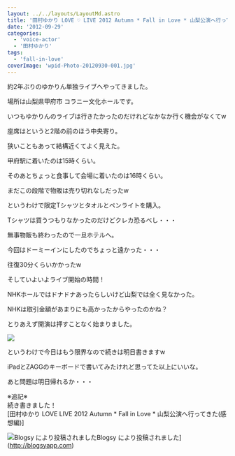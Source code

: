 ```yaml
---
layout: ../../layouts/LayoutMd.astro
title: '田村ゆかり LOVE ♡ LIVE 2012 Autumn * Fall in Love * 山梨公演へ行ってきた'
date: '2012-09-29'
categories:
  - 'voice-actor'
  - '田村ゆかり'
tags:
  - 'fall-in-love'
coverImage: 'wpid-Photo-20120930-001.jpg'
---
```


約2年ぶりのゆかりん単独ライブへやってきました。

場所は山梨県甲府市 コラニー文化ホールです。

いつもゆかりんのライブは行きたかったのだけれどなかなか行く機会がなくてw

座席はというと2階の前のほう中央寄り。

狭いこともあって結構近くてよく見えた。

甲府駅に着いたのは15時くらい。

そのあとちょっと食事して会場に着いたのは16時くらい。

まだこの段階で物販は売り切れなしだったw

というわけで限定Tシャツとタオルとペンライトを購入。

Tシャツは買うつもりなかったのだけどクレカ恐るべし・・・

無事物販も終わったので一旦ホテルへ。

今回はドーミーインにしたのでちょっと遠かった・・・

往復30分くらいかかったw

そしていよいよライブ開始の時間！

NHKホールではドナドナあったらしいけど山梨では全く見なかった。

NHKは取引金額があまりにも高かったからやったのかね？

とりあえず開演は押すことなく始まりました。

![](/archive/images/wpid-Photo-20120930-001.jpg)

というわけで今日はもう限界なので続きは明日書きますw

iPadとZAGGのキーボードで書いてみたけれど思ってた以上にいいな。

あと問題は明日帰れるか・・・

※追記※  
続き書きました！  
[田村ゆかり LOVE LIVE 2012 Autumn \* Fall in Love \* 山梨公演へ行ってきた(感想編)]

![Blogsy により投稿されました](/archive/images/blogsy_footer_icon.png)Blogsy により投稿されました](http://blogsyapp.com)
